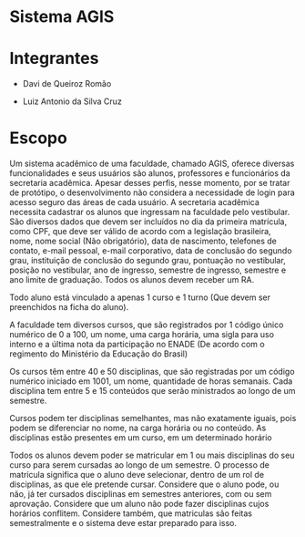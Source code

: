 # Sistema AGIS

# Integrantes

- Davi de Queiroz Romão

- Luiz Antonio da Silva Cruz

# Escopo

Um sistema acadêmico de uma faculdade, chamado AGIS, oferece diversas funcionalidades e
seus usuários são alunos, professores e funcionários da secretaria acadêmica.
Apesar desses perfis, nesse momento, por se tratar de protótipo, o desenvolvimento não
considera a necessidade de login para acesso seguro das áreas de cada usuário.
A secretaria acadêmica necessita cadastrar os alunos que ingressam na faculdade pelo
vestibular. São diversos dados que devem ser incluídos no dia da primeira matrícula, como CPF,
que deve ser válido de acordo com a legislação brasileira, nome, nome social (Não
obrigatório), data de nascimento, telefones de contato, e-mail pessoal, e-mail corporativo,
data de conclusão do segundo grau, instituição de conclusão do segundo grau, pontuação no
vestibular, posição no vestibular, ano de ingresso, semestre de ingresso, semestre e ano limite
de graduação. Todos os alunos devem receber um RA.

Todo aluno está vinculado a apenas 1 curso e 1 turno (Que devem ser preenchidos na ficha do
aluno).

A faculdade tem diversos cursos, que são registrados por 1 código único numérico de 0 a 100,
um nome, uma carga horária, uma sigla para uso interno e a última nota da participação no
ENADE (De acordo com o regimento do Ministério da Educação do Brasil)

Os cursos têm entre 40 e 50 disciplinas, que são registradas por um código numérico iniciado
em 1001, um nome, quantidade de horas semanais. Cada disciplina tem entre 5 e 15 conteúdos
que serão ministrados ao longo de um semestre.

Cursos podem ter disciplinas semelhantes, mas não exatamente iguais, pois podem se
diferenciar no nome, na carga horária ou no conteúdo. As disciplinas estão presentes em um
curso, em um determinado horário

Todos os alunos devem poder se matricular em 1 ou mais disciplinas do seu curso para serem
cursadas ao longo de um semestre. O processo de matrícula significa que o aluno deve
selecionar, dentro de um rol de disciplinas, as que ele pretende cursar. Considere que o aluno
pode, ou não, já ter cursados disciplinas em semestres anteriores, com ou sem aprovação.
Considere que um aluno não pode fazer disciplinas cujos horários conflitem. Considere
também, que matriculas são feitas semestralmente e o sistema deve estar preparado para isso.
